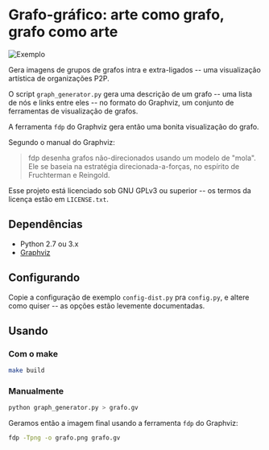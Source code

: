 Grafo-gráfico: arte como grafo, grafo como arte
===============================================

![Exemplo](https://raw.github.com/lucastx/grafo-grafico/master/exemplo.png)

Gera imagens de grupos de grafos intra e extra-ligados --
uma visualização artística de organizações P2P.

O script `graph_generator.py` gera uma descrição de um grafo -- uma lista de
nós e links entre eles -- no formato do Graphviz, um conjunto de ferramentas
de visualização de grafos.

A ferramenta `fdp` do Graphviz gera então uma bonita visualização do grafo.

Segundo o manual do Graphviz:

> fdp desenha grafos não-direcionados usando um modelo de "mola". Ele se
> baseia na estratégia direcionada-a-forças, no espírito de Fruchterman e
> Reingold.

Esse projeto está licenciado sob GNU GPLv3 ou superior -- os termos da
licença estão em `LICENSE.txt`.

Dependências
------------

- Python 2.7 ou 3.x
- [Graphviz][graphviz]

[graphviz]: http://graphviz.org/

Configurando
------------

Copie a configuração de exemplo `config-dist.py` pra `config.py`, e altere
como quiser -- as opções estão levemente documentadas.

Usando
------

### Com o make

```bash
make build
```

### Manualmente

```bash
python graph_generator.py > grafo.gv
```

Geramos então a imagem final usando a ferramenta `fdp` do Graphviz:

```bash
fdp -Tpng -o grafo.png grafo.gv
```
